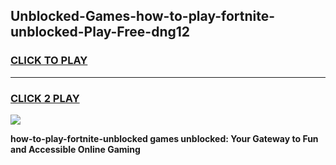 
## Unblocked-Games-how-to-play-fortnite-unblocked-Play-Free-dng12
<h3>
<a href="https://premium76.site?title=how-to-play-fortnite-unblocked&ref=20M">CLICK TO PLAY</a></h3>
<hr>

<h3>
<a href="https://premium76.site?title=how-to-play-fortnite-unblocked&ref=20M">CLICK 2 PLAY</a>
  
</h3>

<a href="https://premium76.site?title=how-to-play-fortnite-unblocked&ref=19M"><img src="https://clearcache.store/games.png"></a>


**how-to-play-fortnite-unblocked games unblocked: Your Gateway to Fun and Accessible Online Gaming**
